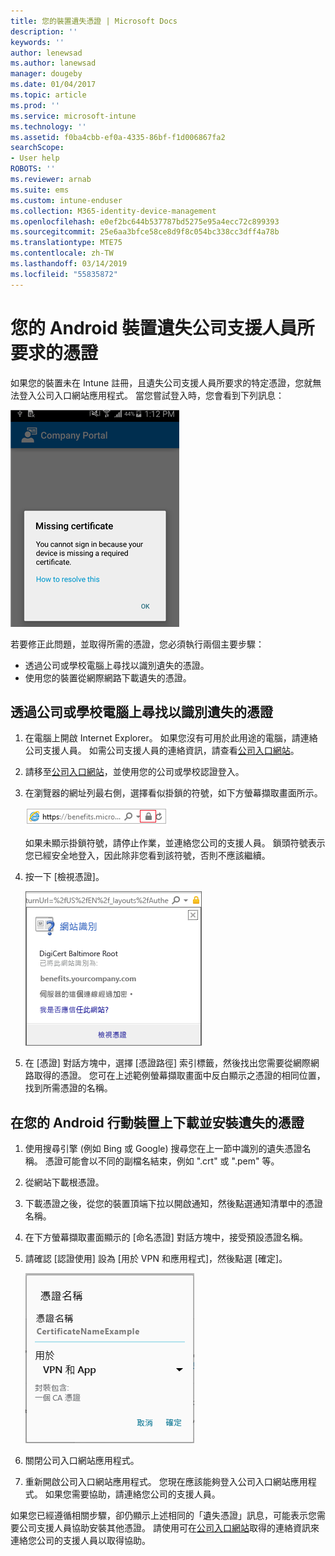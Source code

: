 ```yaml
---
title: 您的裝置遺失憑證 | Microsoft Docs
description: ''
keywords: ''
author: lenewsad
ms.author: lanewsad
manager: dougeby
ms.date: 01/04/2017
ms.topic: article
ms.prod: ''
ms.service: microsoft-intune
ms.technology: ''
ms.assetid: f0ba4cbb-ef0a-4335-86bf-f1d006867fa2
searchScope:
- User help
ROBOTS: ''
ms.reviewer: arnab
ms.suite: ems
ms.custom: intune-enduser
ms.collection: M365-identity-device-management
ms.openlocfilehash: e0ef2bc644b537787bd5275e95a4ecc72c899393
ms.sourcegitcommit: 25e6aa3bfce58ce8d9f8c054bc338cc3dff4a78b
ms.translationtype: MTE75
ms.contentlocale: zh-TW
ms.lasthandoff: 03/14/2019
ms.locfileid: "55835872"
---
```

# <a name="your-android-device-is-missing-a-certificate-required-by-your-company-support"></a>您的 Android 裝置遺失公司支援人員所要求的憑證

如果您的裝置未在 Intune 註冊，且遺失公司支援人員所要求的特定憑證，您就無法登入公司入口網站應用程式。 當您嘗試登入時，您會看到下列訊息：

![screenshot-error-message-about-missing-certificate](./media/andr-cert_install-1-cert_missing.png)

若要修正此問題，並取得所需的憑證，您必須執行兩個主要步驟：

- 透過公司或學校電腦上尋找以識別遺失的憑證。
- 使用您的裝置從網際網路下載遺失的憑證。

## <a name="identify-the-missing-certificate-by-looking-on-a-company-or-school-pc"></a>透過公司或學校電腦上尋找以識別遺失的憑證

1. 在電腦上開啟 Internet Explorer。 如果您沒有可用於此用途的電腦，請連絡公司支援人員。 如需公司支援人員的連絡資訊，請查看[公司入口網站](https://go.microsoft.com/fwlink/?linkid=2010980)。

2. 請移至[公司入口網站](https://go.microsoft.com/fwlink/?linkid=2010980)，並使用您的公司或學校認證登入。

3. 在瀏覽器的網址列最右側，選擇看似掛鎖的符號，如下方螢幕擷取畫面所示。

    ![screenshot-internet-explorer-address-bar-padlock-symbol](./media/andr-missing-cert-ie-padlock-symbol.png)

    如果未顯示掛鎖符號，請停止作業，並連絡您公司的支援人員。 鎖頭符號表示您已經安全地登入，因此除非您看到該符號，否則不應該繼續。

4. 按一下 [檢視憑證]。

    ![screenshot-internet-explorer-view-certificates-button-on-website-identification-dialog](./media/andr-missg-cert-ie-view-cert-button.png)

5. 在 [憑證] 對話方塊中，選擇 [憑證路徑] 索引標籤，然後找出您需要從網際網路取得的憑證。 您可在上述範例螢幕擷取畫面中反白顯示之憑證的相同位置，找到所需憑證的名稱。

## <a name="download-and-install-the-missing-certificate-on-your-android-mobile-device"></a>在您的 Android 行動裝置上下載並安裝遺失的憑證

1. 使用搜尋引擎 (例如 Bing 或 Google) 搜尋您在上一節中識別的遺失憑證名稱。 憑證可能會以不同的副檔名結束，例如 ".crt" 或 ".pem" 等。

2. 從網站下載根憑證。

3. 下載憑證之後，從您的裝置頂端下拉以開啟通知，然後點選通知清單中的憑證名稱。

4. 在下方螢幕擷取畫面顯示的 [命名憑證] 對話方塊中，接受預設憑證名稱。

5. 請確認 [認證使用] 設為 [用於 VPN 和應用程式]，然後點選 [確定]。

    ![screenshot-certificate-name-dialog-showing-certificate-name](./media/andr-missing-cert-cert-name.png)

6. 關閉公司入口網站應用程式。

7. 重新開啟公司入口網站應用程式。 您現在應該能夠登入公司入口網站應用程式。 如果您需要協助，請連絡您公司的支援人員。

如果您已經遵循相關步驟，卻仍顯示上述相同的「遺失憑證」訊息，可能表示您需要公司支援人員協助安裝其他憑證。 請使用可在[公司入口網站](https://go.microsoft.com/fwlink/?linkid=2010980)取得的連絡資訊來連絡您公司的支援人員以取得協助。
